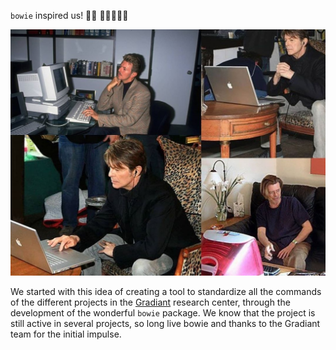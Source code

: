 `bowie` inspired us! 👨‍🎤 👏👏👏👏👏

![Bowie](images/bowie_computer.jpeg)

We started with this idea of creating a tool to standardize all the commands of the different projects in the [Gradiant](https://github.com/Gradiant) research center, through the development of the wonderful `bowie` package.
We know that the project is still active in several projects, so long live bowie and thanks to the Gradiant team for the initial impulse.